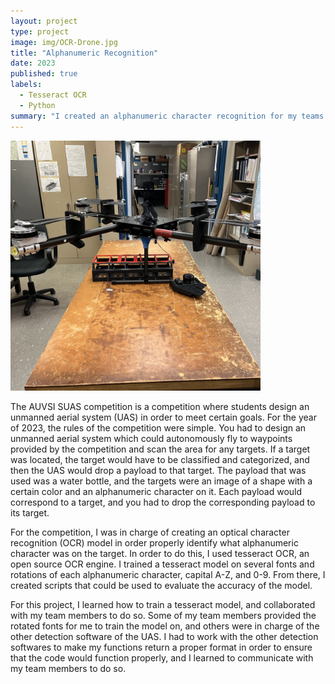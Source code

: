 ```yaml
---
layout: project
type: project
image: img/OCR-Drone.jpg
title: "Alphanumeric Recognition"
date: 2023
published: true
labels:
  - Tesseract OCR
  - Python
summary: "I created an alphanumeric character recognition for my teams drone for the AUVSI SUAS 2023 compeition."
---
```

<div class="text-center p-4">
  <img width="400px" src="../img/OCR-Drone.jpg" class="img-thumbnail" >
</div>

The AUVSI SUAS competition is a competition where students design an unmanned aerial system (UAS) in order to meet certain goals. For the year of 2023, the rules of the competition were simple. You had to design an unmanned aerial system which could autonomously fly to waypoints provided by the competition and scan the area for any targets. If a target was located, the target would have to be classified and categorized, and then the UAS would drop a payload to that target. The payload that was used was a water bottle, and the targets were an image of a shape with a certain color and an alphanumeric character on it. Each payload would correspond to a target, and you had to drop the corresponding payload to its target.

For the competition, I was in charge of creating an optical character recognition (OCR) model in order properly identify what alphanumeric character was on the target. In order to do this, I used tesseract OCR, an open source OCR engine. I trained a tesseract model on several fonts and rotations of each alphanumeric character, capital A-Z, and 0-9. From there, I created scripts that could be used to evaluate the accuracy of the model. 

For this project, I learned how to train a tesseract model, and collaborated with my team members to do so. Some of my team members provided the rotated fonts for me to train the model on, and others were in charge of the other detection software of the UAS. I had to work with the other detection softwares to make my functions return a proper format in order to ensure that the code would function properly, and I learned to communicate with my team members to do so.

